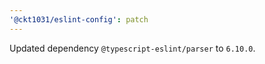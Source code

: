 ```yaml
---
'@ckt1031/eslint-config': patch
---
```


Updated dependency `@typescript-eslint/parser` to `6.10.0`.
